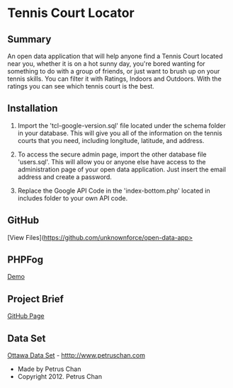 # Tennis Court Locator

## Summary
An open data application that will help anyone find a Tennis Court located near you, whether it is on a hot sunny day, you're bored wanting for something to do with a group of friends, or just want to brush up on your tennis skills. You can filter it with Ratings, Indoors and Outdoors. With the ratings you can see which tennis court is the best.

## Installation
1. Import the 'tcl-google-version.sql' file located under the schema folder in your database. This will give you all of the information on the tennis courts that you need, including longitude, latitude, and address.

2. To access the secure admin page, import the other database file 'users.sql'. This will allow you or anyone else have access to the administration page of your open data application. Just insert the email address and create a password.

3. Replace the Google API Code in the 'index-bottom.php' located in includes folder to your own API code.

## GitHub
[View Files](https://github.com/unknownforce/open-data-app>

## PHPFog
[Demo](http://chan0260.phpfogapp.com/)

## Project Brief
[GitHub Page](http://unknownforce.github.com/open-data-app/)

## Data Set
[Ottawa Data Set](http://ottawa.ca/online_services/opendata/info/index_en.html#t)
	- <htttp://www.petruschan.com>

- Made by Petrus Chan
- Copyright 2012. Petrus Chan